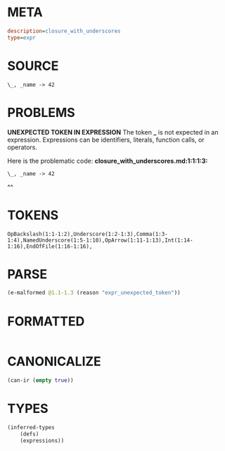 # META
~~~ini
description=closure_with_underscores
type=expr
~~~
# SOURCE
~~~roc
\_, _name -> 42
~~~
# PROBLEMS
**UNEXPECTED TOKEN IN EXPRESSION**
The token **\_** is not expected in an expression.
Expressions can be identifiers, literals, function calls, or operators.

Here is the problematic code:
**closure_with_underscores.md:1:1:1:3:**
```roc
\_, _name -> 42
```
^^


# TOKENS
~~~zig
OpBackslash(1:1-1:2),Underscore(1:2-1:3),Comma(1:3-1:4),NamedUnderscore(1:5-1:10),OpArrow(1:11-1:13),Int(1:14-1:16),EndOfFile(1:16-1:16),
~~~
# PARSE
~~~clojure
(e-malformed @1.1-1.3 (reason "expr_unexpected_token"))
~~~
# FORMATTED
~~~roc

~~~
# CANONICALIZE
~~~clojure
(can-ir (empty true))
~~~
# TYPES
~~~clojure
(inferred-types
	(defs)
	(expressions))
~~~
